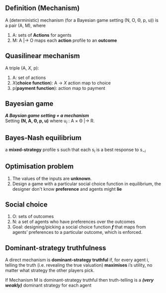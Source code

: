 ## Definition (Mechanism) 
A (deterministic) mechanism (for a Bayesian game setting (N, O, Θ, p, u)) is a pair (A, M), where  
1. A: sets of __Actions__ for agents
2. M: A |→ O maps each __action__ profile to an __outcome__

## Quasilinear mechanism
A triple (A, _X_, p):  
1. A: set of actions
2. _X_(__choice function__): A -> _X_ action map to choice
3. p(__payment function__): action map to payment

## Bayesian game
**_A Baysian game setting + a mechanism_**  
Setting __(N, A, Θ, p, u)__ where u<sub>_i_</sub> : A × Θ |→ R. 

## Bayes-Nash equilibrium
a **mixed-strategy** profile s such that each s<sub>_i_</sub> is a best response to s<sub>_−i_</sub>


## Optimisation problem
1. The values of the inputs are __unknown__.
2. Design a game with a particular social choice function in equilibrium, the designer don't know __preference__ and agents might __lie__

## Social choice
1. O: sets of outcomes
2. N: a set of agents who have preferences over the outcomes
3. Goal: designing/picking a social choice function **_f_** that maps
from agents’ preferences to a particular outcome, which is
enforced.

## Dominant-strategy truthfulness
A direct mechanism is **dominant-strategy truthful** if, for every agent
i, telling the truth (i.e. revealing the true valuation) **maximises** i’s
utility, no matter what strategy the other players pick.

If Mechanism M is dominant-strategy truthful then
truth-telling is a **_(very weakly)_** dominant strategy for each agent
